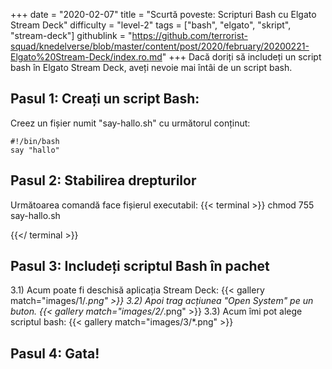+++
date = "2020-02-07"
title = "Scurtă poveste: Scripturi Bash cu Elgato Stream Deck"
difficulty = "level-2"
tags = ["bash", "elgato", "skript", "stream-deck"]
githublink = "https://github.com/terrorist-squad/knedelverse/blob/master/content/post/2020/february/20200221-Elgato%20Stream-Deck/index.ro.md"
+++
Dacă doriți să includeți un script bash în Elgato Stream Deck, aveți nevoie mai întâi de un script bash.
## Pasul 1: Creați un script Bash:
Creez un fișier numit "say-hallo.sh" cu următorul conținut:
```
#!/bin/bash
say "hallo"

```

## Pasul 2: Stabilirea drepturilor
Următoarea comandă face fișierul executabil:
{{< terminal >}}
chmod 755 say-hallo.sh

{{</ terminal >}}

## Pasul 3: Includeți scriptul Bash în pachet
3.1) Acum poate fi deschisă aplicația Stream Deck:
{{< gallery match="images/1/*.png" >}}
3.2) Apoi trag acțiunea "Open System" pe un buton.
{{< gallery match="images/2/*.png" >}}
3.3) Acum îmi pot alege scriptul bash:
{{< gallery match="images/3/*.png" >}}

## Pasul 4: Gata!
